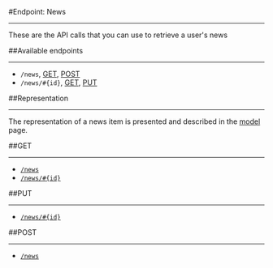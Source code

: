 #Endpoint: News
***

These are the API calls that you can use to retrieve a user's news

##Available endpoints
***
* `/news`, [GET](news/GET_news.mds), [POST](news/POST_news.md)
* `/news/#{id}`, [GET](news/GET_news_id.md), [PUT](news/PUT_news_id.md)

##Representation
***

The representation of a news item is presented and described in the [model](../resources/model.md) page.




##GET
***

* [`/news`](news/GET_news.md)
* [`/news/#{id}`](news/GET_news_id.md)

##PUT
***
* [`/news/#{id}`](news/PUT_news_id.md)

##POST
***

* [`/news`](news/POST_news.md)